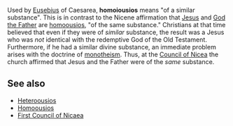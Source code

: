 Used by [Eusebius](Eusebius "Eusebius") of Caesarea,
**homoiousios** means "of a similar substance". This is in contrast
to the Nicene affirmation that [Jesus](Jesus "Jesus") and
[God the Father](God_the_Father "God the Father") are
[homoousios](Homoousios "Homoousios"), "of the same substance."
Christians at that time believed that even if they were of
*similar* substance, the result was a Jesus who was *not* identical
with the redemptive God of the Old Testament. Furthermore, if he
had a similar divine substance, an immediate problem arises with
the doctrine of [monotheism](Monotheism "Monotheism"). Thus, at the
[Council of Nicea](Council_of_Nicea "Council of Nicea") the church
affirmed that Jesus and the Father were of the *same* substance.


## See also

-   [Heteroousios](Heteroousios "Heteroousios")
-   [Homoousios](Homoousios "Homoousios")
-   [First Council of Nicaea](First_Council_of_Nicaea "First Council of Nicaea")



